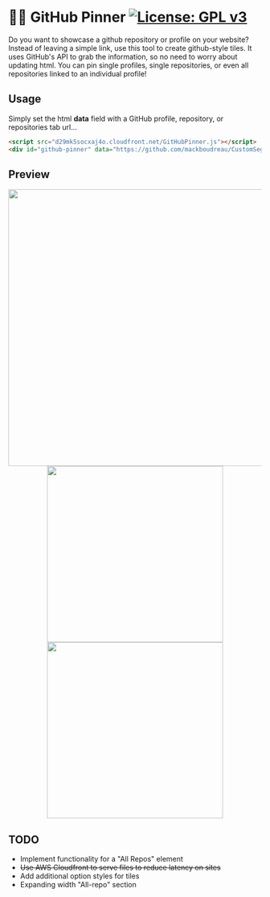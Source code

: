 # 📑📌  GitHub Pinner [![License: GPL v3](https://img.shields.io/badge/License-GPL%20v3-blue.svg)](https://www.gnu.org/licenses/gpl-3.0)
Do you want to showcase a github repository or profile on your website? Instead of leaving a simple link, use this tool to create github-style tiles. It uses GitHub's API to grab the information, so no need to worry about updating html. You can pin single profiles, single repositories, or even all repositories linked to an individual profile!

## Usage
Simply set the html **data** field with a GitHub profile, repository, or repositories tab url...
```html
<script src="d29mk5socxaj4o.cloudfront.net/GitHubPinner.js"></script>
<div id="github-pinner" data="https://github.com/mackboudreau/CustomSegmentedController"></div>
```

## Preview
<p align="center"><img src="https://i.imgur.com/iC56hgU.png" width="550px"><br>
  <img src="https://i.imgur.com/IHws5n9.png" width="350px">
<img src="https://i.imgur.com/sAUzE7T.png" width="350px"></p>

## TODO
* Implement functionality for a "All Repos" element
* ~~Use AWS Cloudfront to serve files to reduce latency on sites~~
* Add additional option styles for tiles
* Expanding width "All-repo" section 
